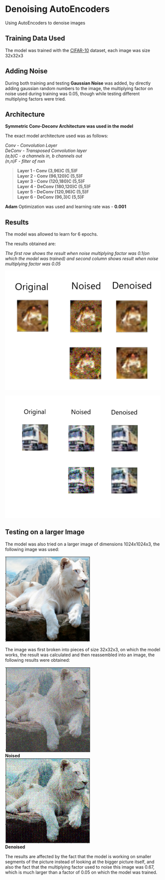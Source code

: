 # Denoising AutoEncoders

Using AutoEncoders to denoise images

## Training Data Used

The model was trained with the [CIFAR-10](https://www.cs.toronto.edu/~kriz/cifar.html) dataset, each image was size 32x32x3

## Adding Noise

During both training and testing **Gaussian Noise** was added, by directly adding gaussian random numbers to the image, the multiplying factor on noise used during training was 0.05, though while testing different multiplying factors were tried.

## Architecture

**Symmetric Conv-Deconv Architecture was used in the model**

The exact model architecture used was as follows:

*Conv - Convolution Layer*  
*DeConv - Transposed Convolution layer*  
*(a,b)C - a channels in, b channels out*  
*(n,n)F - filter of nxn*

> **Layer 1 - Conv (3,96)C  (5,5)F**  
**Layer 2 - Conv (96,120)C  (5,5)F**  
**Layer 3 - Conv (120,180)C  (5,5)F**  
**Layer 4 - DeConv (180,120)C  (5,5)F**  
**Layer 5 - DeConv (120,96)C  (5,5)F**  
**Layer 6 - DeConv (96,3)C  (5,5)F**  

**Adam** Optimization was used and learning rate was - **0.001**

## Results

The model was allowed to learn for 6 epochs.

The results obtained are:

*The first row shows the result when noise multiplying factor was 0.1(on which the model was trained) and second column shows result when noise multiplying factor was 0.05*

![Froggy](Denoising_Results/Froggy.png)

![Trucko](Denoising_Results/Trucko.png)

## Testing on a larger Image

The model was also tried on a larger image of dimensions 1024x1024x3, the following image was used:  

![Lion](Denoising_Results/Lion_original.png)

The image was first broken into pieces of size 32x32x3, on which the model works, the result was calculated and then reassembled into an image, the following results were obtained:

![Lion_noised](Denoising_Results/Lion_noised.png)  
**Noised**  
![Lion_denoised](Denoising_Results/Lion_denoised.png)  
**Denoised**

The results are affected by the fact that the model is working on smaller segments of the picture instead of looking at the bigger picture itself, and also the fact that the multiplying factor used to noise this image was 0.67, which is much larger than a factor of 0.05 on which the model was trained.